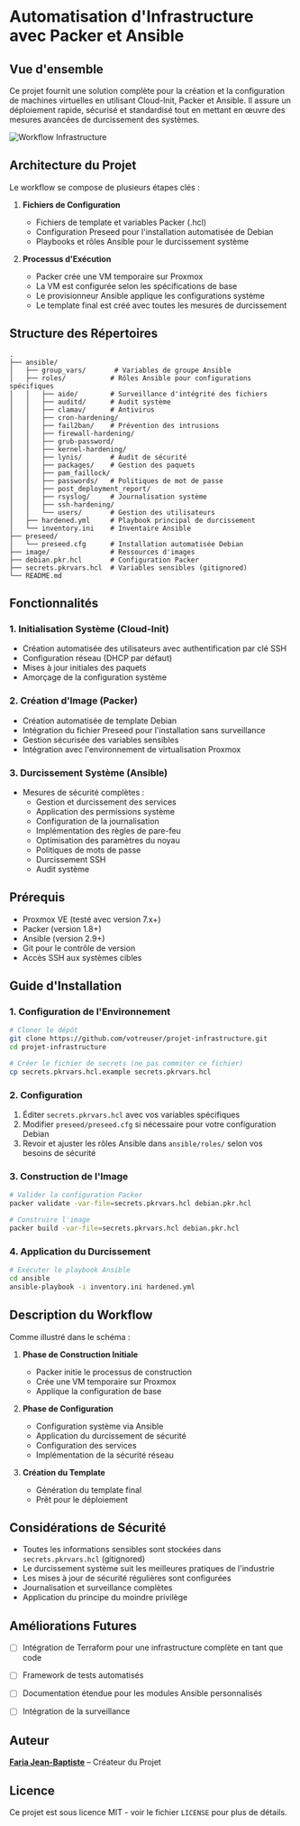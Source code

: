# Automatisation d'Infrastructure avec Packer et Ansible

## Vue d'ensemble
Ce projet fournit une solution complète pour la création et la configuration de machines virtuelles en utilisant Cloud-Init, Packer et Ansible. Il assure un déploiement rapide, sécurisé et standardisé tout en mettant en œuvre des mesures avancées de durcissement des systèmes.

![Workflow Infrastructure](/image/schema-de-principe.png)

## Architecture du Projet

Le workflow se compose de plusieurs étapes clés :

1. **Fichiers de Configuration**
   - Fichiers de template et variables Packer (.hcl)
   - Configuration Preseed pour l'installation automatisée de Debian
   - Playbooks et rôles Ansible pour le durcissement système

2. **Processus d'Exécution**
   - Packer crée une VM temporaire sur Proxmox
   - La VM est configurée selon les spécifications de base
   - Le provisionneur Ansible applique les configurations système
   - Le template final est créé avec toutes les mesures de durcissement

## Structure des Répertoires
```
.
├── ansible/
│   ├── group_vars/       # Variables de groupe Ansible
│   ├── roles/           # Rôles Ansible pour configurations spécifiques
│   │   ├── aide/        # Surveillance d'intégrité des fichiers
│   │   ├── auditd/      # Audit système
│   │   ├── clamav/      # Antivirus
│   │   ├── cron-hardening/
│   │   ├── fail2ban/    # Prévention des intrusions
│   │   ├── firewall-hardening/
│   │   ├── grub-password/
│   │   ├── kernel-hardening/
│   │   ├── lynis/       # Audit de sécurité
│   │   ├── packages/    # Gestion des paquets
│   │   ├── pam_faillock/
│   │   ├── passwords/   # Politiques de mot de passe
│   │   ├── post_deployment_report/
│   │   ├── rsyslog/     # Journalisation système
│   │   ├── ssh-hardening/
│   │   └── users/       # Gestion des utilisateurs
│   ├── hardened.yml     # Playbook principal de durcissement
│   └── inventory.ini    # Inventaire Ansible
├── preseed/
│   └── preseed.cfg      # Installation automatisée Debian
├── image/               # Ressources d'images
├── debian.pkr.hcl       # Configuration Packer
├── secrets.pkrvars.hcl  # Variables sensibles (gitignored)
└── README.md
```

## Fonctionnalités

### 1. Initialisation Système (Cloud-Init)
- Création automatisée des utilisateurs avec authentification par clé SSH
- Configuration réseau (DHCP par défaut)
- Mises à jour initiales des paquets
- Amorçage de la configuration système

### 2. Création d'Image (Packer)
- Création automatisée de template Debian
- Intégration du fichier Preseed pour l'installation sans surveillance
- Gestion sécurisée des variables sensibles
- Intégration avec l'environnement de virtualisation Proxmox

### 3. Durcissement Système (Ansible)
- Mesures de sécurité complètes :
  - Gestion et durcissement des services
  - Application des permissions système
  - Configuration de la journalisation
  - Implémentation des règles de pare-feu
  - Optimisation des paramètres du noyau
  - Politiques de mots de passe
  - Durcissement SSH
  - Audit système

## Prérequis

- Proxmox VE (testé avec version 7.x+)
- Packer (version 1.8+)
- Ansible (version 2.9+)
- Git pour le contrôle de version
- Accès SSH aux systèmes cibles

## Guide d'Installation

### 1. Configuration de l'Environnement
```bash
# Cloner le dépôt
git clone https://github.com/votreuser/projet-infrastructure.git
cd projet-infrastructure

# Créer le fichier de secrets (ne pas commiter ce fichier)
cp secrets.pkrvars.hcl.example secrets.pkrvars.hcl
```

### 2. Configuration
1. Éditer `secrets.pkrvars.hcl` avec vos variables spécifiques
2. Modifier `preseed/preseed.cfg` si nécessaire pour votre configuration Debian
3. Revoir et ajuster les rôles Ansible dans `ansible/roles/` selon vos besoins de sécurité

### 3. Construction de l'Image
```bash
# Valider la configuration Packer
packer validate -var-file=secrets.pkrvars.hcl debian.pkr.hcl

# Construire l'image
packer build -var-file=secrets.pkrvars.hcl debian.pkr.hcl
```

### 4. Application du Durcissement
```bash
# Exécuter le playbook Ansible
cd ansible
ansible-playbook -i inventory.ini hardened.yml
```

## Description du Workflow

Comme illustré dans le schéma :

1. **Phase de Construction Initiale**
   - Packer initie le processus de construction
   - Crée une VM temporaire sur Proxmox
   - Applique la configuration de base

2. **Phase de Configuration**
   - Configuration système via Ansible
   - Application du durcissement de sécurité
   - Configuration des services
   - Implémentation de la sécurité réseau

3. **Création du Template**
   - Génération du template final
   - Prêt pour le déploiement

## Considérations de Sécurité

- Toutes les informations sensibles sont stockées dans `secrets.pkrvars.hcl` (gitignored)
- Le durcissement système suit les meilleures pratiques de l'industrie
- Les mises à jour de sécurité régulières sont configurées
- Journalisation et surveillance complètes
- Application du principe du moindre privilège

## Améliorations Futures

- [ ] Intégration de Terraform pour une infrastructure complète en tant que code
- [ ] Framework de tests automatisés
- [ ] Documentation étendue pour les modules Ansible personnalisés
- [ ] Intégration de la surveillance


## Auteur

**[Faria Jean-Baptiste](https://www.linkedin.com/in/faria-jean-baptiste/)** – Créateur du Projet

## Licence

Ce projet est sous licence MIT - voir le fichier `LICENSE` pour plus de détails.
